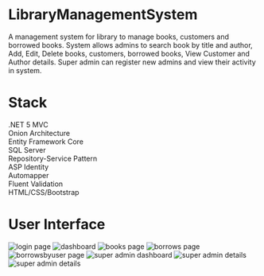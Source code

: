 # LibraryManagementSystem <br/>
A management system for library to manage books, customers and borrowed books. System allows admins to search book by title and author, Add, Edit, Delete books, customers, borrowed books, View Customer and Author details. Super admin can register new admins and view their activity in system.<br/>

# Stack <br/>
.NET 5 MVC <br/>
Onion Architecture <br/>
Entity Framework Core <br/>
SQL Server <br/>
Repository-Service Pattern <br/>
ASP Identity <br/>
Automapper <br/>
Fluent Validation <br />
HTML/CSS/Bootstrap <br/>

# User Interface <br/>
![login page](https://i.imgur.com/82Edwa6.png)
![dashboard](https://i.imgur.com/TI29dfd.png)
![books page](https://i.imgur.com/MfZLC6l.png)
![borrows page](https://i.imgur.com/G7E4r8l.png)
![borrowsbyuser page](https://i.imgur.com/nnzeWZu.png)
![super admin dashboard](https://i.imgur.com/lOCjhu8.png)
![super admin details](https://i.imgur.com/JGZDenz.png)
![super admin details](https://i.imgur.com/9p66XTk.png)
